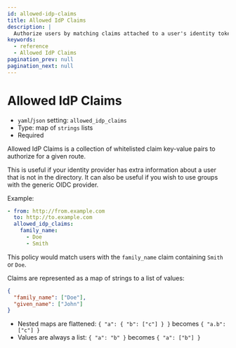 ```yaml
---
id: allowed-idp-claims
title: Allowed IdP Claims
description: |
  Authorize users by matching claims attached to a user's identity token by their identity provider
keywords:
  - reference
  - Allowed IdP Claims
pagination_prev: null
pagination_next: null
---
```


# Allowed IdP Claims

- `yaml`/`json` setting: `allowed_idp_claims`
- Type: map of `strings` lists
- Required

Allowed IdP Claims is a collection of whitelisted claim key-value pairs to authorize for a given route.

This is useful if your identity provider has extra information about a user that is not in the directory. It can also be useful if you wish to use groups with the generic OIDC provider.

Example:

```yaml
- from: http://from.example.com
  to: http://to.example.com
  allowed_idp_claims:
    family_name:
      - Doe
      - Smith
```

This policy would match users with the `family_name` claim containing `Smith` or `Doe`.

Claims are represented as a map of strings to a list of values:

```json
{
  "family_name": ["Doe"],
  "given_name": ["John"]
}
```

- Nested maps are flattened: `{ "a": { "b": ["c"] } }` becomes `{ "a.b": ["c"] }`
- Values are always a list: `{ "a": "b" }` becomes `{ "a": ["b"] }`
